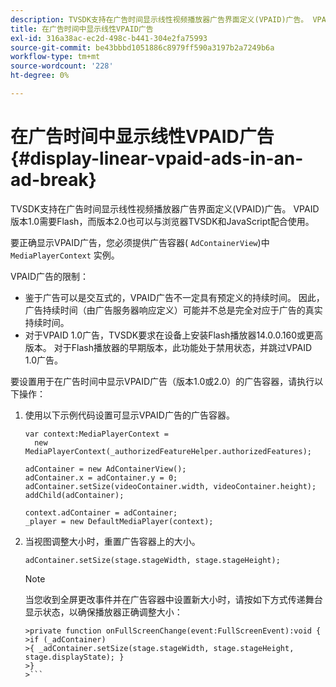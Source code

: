 ```yaml
---
description: TVSDK支持在广告时间显示线性视频播放器广告界面定义(VPAID)广告。 VPAID版本1.0需要Flash，而版本2.0也可以与浏览器TVSDK和JavaScript配合使用。
title: 在广告时间中显示线性VPAID广告
exl-id: 316a38ac-ec2d-498c-b441-304e2fa75993
source-git-commit: be43bbbd1051886c8979ff590a3197b2a7249b6a
workflow-type: tm+mt
source-wordcount: '228'
ht-degree: 0%

---
```


# 在广告时间中显示线性VPAID广告{#display-linear-vpaid-ads-in-an-ad-break}

TVSDK支持在广告时间显示线性视频播放器广告界面定义(VPAID)广告。 VPAID版本1.0需要Flash，而版本2.0也可以与浏览器TVSDK和JavaScript配合使用。

要正确显示VPAID广告，您必须提供广告容器( `AdContainerView`)中 `MediaPlayerContext` 实例。

VPAID广告的限制：

* 鉴于广告可以是交互式的，VPAID广告不一定具有预定义的持续时间。 因此，广告持续时间（由广告服务器响应定义）可能并不总是完全对应于广告的真实持续时间。
* 对于VPAID 1.0广告，TVSDK要求在设备上安装Flash播放器14.0.0.160或更高版本。 对于Flash播放器的早期版本，此功能处于禁用状态，并跳过VPAID 1.0广告。

要设置用于在广告时间中显示VPAID广告（版本1.0或2.0）的广告容器，请执行以下操作：

1. 使用以下示例代码设置可显示VPAID广告的广告容器。

   ```
   var context:MediaPlayerContext =  
     new MediaPlayerContext(_authorizedFeatureHelper.authorizedFeatures); 
   
   adContainer = new AdContainerView(); 
   adContainer.x = adContainer.y = 0; 
   adContainer.setSize(videoContainer.width, videoContainer.height); 
   addChild(adContainer); 
   
   context.adContainer = adContainer; 
   _player = new DefaultMediaPlayer(context);
   ```

1. 当视图调整大小时，重置广告容器上的大小。

   ```
   adContainer.setSize(stage.stageWidth, stage.stageHeight);
   ```

   >[!NOTE]
   >
   >当您收到全屏更改事件并在广告容器中设置新大小时，请按如下方式传递舞台显示状态，以确保播放器正确调整大小：
   >
   >
   ```
   >private function onFullScreenChange(event:FullScreenEvent):void { 
   >if (_adContainer) 
   >{ _adContainer.setSize(stage.stageWidth, stage.stageHeight, stage.displayState); } 
   >}
   >```
